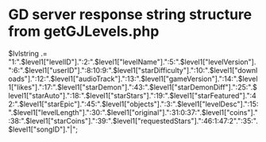# GD server response string structure from getGJLevels.php

$lvlstring .= "1:".$level1["levelID"].":2:".$level1["levelName"].":5:".$level1["levelVersion"].":6:".$level1["userID"].":8:10:9:".$level1["starDifficulty"].":10:".$level1["downloads"].":12:".$level1["audioTrack"].":13:".$level1["gameVersion"].":14:".$level1["likes"].":17:".$level1["starDemon"].":43:".$level1["starDemonDiff"].":25:".$level1["starAuto"].":18:".$level1["starStars"].":19:".$level1["starFeatured"].":42:".$level1["starEpic"].":45:".$level1["objects"].":3:".$level1["levelDesc"].":15:".$level1["levelLength"].":30:".$level1["original"].":31:0:37:".$level1["coins"].":38:".$level1["starCoins"].":39:".$level1["requestedStars"].":46:1:47:2".":35:".$level1["songID"]."|";